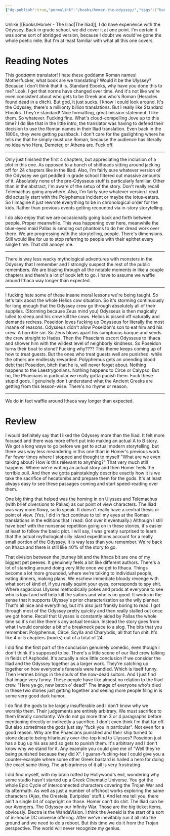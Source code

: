 ```yaml
---
{"dg-publish":true,"permalink":"/books/homer-the-odyssey/","tags":["books"],"created":"2025-03-21","updated":"2025-07-28"}
---
```



Unlike [[Books/Homer - The Iliad\|The Iliad]], I do have experience with the Odyssey. Back in grade school, we did cover it at one point. I'm certain it was some sort of abridged version, because I doubt we would've gone the whole poetic mile. But I'm at least familiar with what all this one covers.

# Reading Notes

This god*damn* translator! I hate these goddamn Roman names! Motherfucker, what book are we translating? Would it be the Ulyssey? Because I don't think that it is. Standard Ebooks, why have you done this to me? Look, I get that norms have changed over time. And it's not like we're even consistent about who gets to be Greek and who's Roman (Heracles found dead in a ditch). But god, it just sucks. I know I could look around. It's the Odyssey, there's a millionty billion translations. But I really like Standard Ebooks. They're standard! Nice formatting, great mission statement. I like them. So whatever. Fucking fine. What's cloud-compelling Jove up to this time? I do like that in the little intro, the translator was having to defend their decision to use the Roman names in their Iliad translation. Even back in the 1800s, they were getting pushback. I don't care for the gaslighting where he tells me that he simply must use Roman, because the audience has literally no idea who Hera, Demeter, or Athena are. Fuck off.

---

Only just finished the first 4 chapters, but appreciating the inclusion of a plot in this one. As opposed to a bunch of shitheads sitting around jacking off for 24 chapters like in the Iliad. Also, I'm fairly sure whatever version of the Odyssey we got peddled in grade school filtered out massive amounts of it. Absolutely none of the pre-Odysseus stuff is particularly familiar. Other than in the abstract, I'm aware of the setup of the story. Don't really recall Telemachus going anywhere. Also, I'm fairly sure whatever version I read did actually start with the Polyphemus incident or maybe the lotus-eaters. So I imagine it just rewrote everything to be in chronological order for the kids. Rather than previous events getting recounted via in-story storytelling.

I do also enjoy that we are occasionally going back and forth between people. Proper meanwhile. This was happening over here, meanwhile the blue-eyed maid Pallas is sending out phantoms to do her dread work over there. We are progressing with the storytelling, people. There's dimensions. Still would like for us to stop referring to people with their epithet every single time. That still annoys me.

----

There is way less wacky mythological adventures with monsters in the Odyssey that I remember and I strongly suspect the rest of the public remembers. We are blazing through all the notable moments in like a couple chapters and there's a lot of book left to go. I have to assume we waffle around Ithaca way longer than expected.

----

I fucking hate some of these insane moral lessons we're being taught. So let's talk about the whole Helios cow situation. So it's storming continuously for long enough that the Odyssey crew go through absolutely all of their supplies. (Storming because Zeus mind you) Odysseus is then magically lulled to sleep and his crew kill the cows. Helios is pissed off naturally and demands redress. Poseidon loves fucking up Odysseus for literally the most insane of reasons. Odysseus didn't allow Poseidon's son to eat him and his crew. A horrible sin. So Zeus blows apart his sumptuous barque and sends the crew straight to Hades. Then the Phaecians escort Odysseus to Ithaca and shower him with the wildest level of neighborly kindness. So Poseidon turns their boat to stone? Fucking why???? This theme keeps coming up of how to treat guests. But the ones who treat guests well are punished, while the others are endlessly rewarded. Polyphemus gets an unending blood debt that Poseidon, bitch that he is, will never forget about. Nothing happens to the Laestrygonians. Nothing happens to Circe or Calypso. But no, the Phaecians in particular we really gotta punish them. Fuck these stupid gods. I genuinely don't understand what the Ancient Greeks are getting from this lesson-wise. There's no rhyme or reason.

---

We do in fact waffle around Ithaca way longer than expected.

# Review

I would definitely say that I liked the Odyssey more than the Iliad. It felt more focused and there was more effort put into making an actual A to B story. We got a long ways to go before we get to actual modern storytelling, but there was way less meandering in this one than in Homer's previous work. Far fewer times where I stopped and thought to myself "What are we even talking about? How is this relevant to anything?" That very much still happens. Where we're writing an actual story and then Homer feels the terrible pull. And then we gotta painstakingly describe exactly how it is we take the sacrifice of hecatombs and prepare them for the gods. It's at least always easy to see these passages coming and start speed-reading over them.

One big thing that helped was the homing in on Ulysses and Telemachus (with brief diversions to Pallas) as our point of view characters. The Iliad was way more flowy, so to speak. It doesn't really have a central thesis or point of view. (Yes, I did in fact continue to toll my eyes at the Roman translations in the editions that I read. Got over it eventually.) Although I still have beef with the nonsense repetition going on in these stories, it's easier at least to follow the basic plot. I will say, I was greatly surprised to learn that the actual mythological silly island expeditions account for a really small portion of the Odyssey. It is way less than you remember. We're back on Ithaca and there is still like 40% of the story to go.

That division between the journey bit and the Ithaca bit are one of my biggest pet peeves. It genuinely feels a bit like different authors. There's a lot of standing around doing very little once we get to Ithaca. Things become a lot more grounded, where we're talking to individual people, eating dinners, making plans. We eschew immediate bloody revenge with what sort of kind of, if you really squint your eyes, corresponds to spy shit. Where sagacious Ulysses methodically pokes and prods at everyone to see who is loyal and will help kill the suitors and who is no good. It *works* in the sense that it supports Ulyssey's prior characterization as the wily planner. That's all nice and everything, but it's also just frankly boring to read. I got through most of the Odyssey pretty quickly and then really stalled out once we got home. Recall that Ulysses is constantly aided by Pallas the whole time so it's not like there's any actual tension. Instead the story goes from what I would consider a bit of a breakneck pace to a slog. The bits that you remember: Polyphemus, Circe, Scylla and Charybdis, all that fun shit. It's like 4 or 5 chapters (books) out of a total of 24.

I did find the first part of the conclusion genuinely comedic, even though I don't think it's supposed to be. There's a little scene of our Iliad crew talking in fields of Asphodel. It's actually a nice little conclusion if we consider the Iliad and the Odyssey together as a larger work. They're catching up together on how everyone's funerals were handled. Which is itself funny. Then Hermes brings in the souls of the now-dead suitors. And I just find that image very funny. These people have like almost no relation to the Iliad crew. "Here ya go, new batch o' dead!" The image of everyone who's died in these two stories just getting together and seeing more people filing in is some very good dark humor.

I do find the gods to be largely insufferable and I don't know why we worship them. Their judgements are entirely arbitrary. We must sacrifice to them literally constantly. We do not go more than 3 or 4 paragraphs before mentioning directly or indirectly a sacrifice. I don't even think I'm that far off. But also sometimes the gods just say "fuck you in particular". Not even for a good reason. Why are the Phaecians punished and their ship turned to stone despite being hilariously over-the-top kind to Ulysses? Poseidon just has a bug up his ass and so gets to punish them. It's arbitrary and I don't know why we stand for it. Any example you could give me of "Well they're being punished because they did X". I guaran-fucking-tee I could give you a counter-example where some other Greek bastard is hailed a hero for doing the exact same thing. The arbitrariness of it all is very frustrating.

I did find myself, with my brain rotted by Hollywood's evil, wondering why some studio hasn't started up a Greek Cinematic Universe. You got the whole Epic Cycle of interconnected characters covering the Trojan War and its aftermath. As well as just a number of offshoot works exploring the same characters (Ajax, the Oresteia, Euripides' stuff.). And let me tell you, there ain't a single bit of copyright on those. Homer can't do shit. The Iliad can be our Avengers. The Odyssey our Infinity War. Those are the big ticket items, obviously. Electra is the WandaVision. I think the Aeneid is the start of a sort of in-house DC universe offering. After we've inevitably run it all into the ground and we need to do a reboot. But this time we do it from the Trojan perspective. The world will never recognize my genius.
